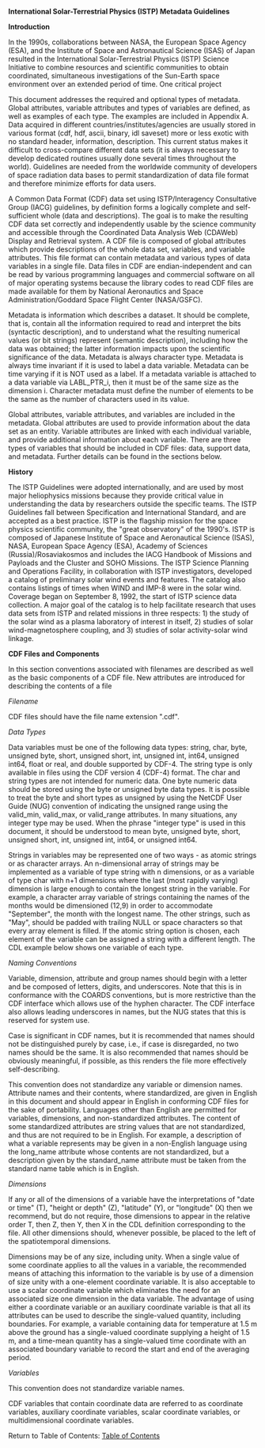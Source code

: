 **International Solar-Terrestrial Physics (ISTP) Metadata Guidelines**

**Introduction**

In the 1990s, collaborations between NASA, the European Space Agency (ESA), and the Institute of Space and Astronautical Science (ISAS) of Japan resulted in the International Solar-Terrestrial Physics (ISTP) Science Initiative to combine resources and scientific communities to obtain coordinated, simultaneous investigations of the Sun-Earth space environment over an extended period of time. One critical project

This document addresses the required and optional types of metadata. Global attributes, variable attributes and types of variables are defined, as well as examples of each type. The examples are included in Appendix A. Data acquired in different countries/institutes/agencies are usually stored in various format (cdf, hdf, ascii, binary, idl 
saveset) more or less exotic with no standard header, information, description. This current status makes it difficult to cross-compare different data sets (it is always necessary to develop dedicated routines usually done several times throughout the world). Guidelines are needed from the worldwide community of developers of space radiation data bases to permit standardization of data file format and therefore minimize efforts for data users. 

A Common Data Format (CDF) data set using ISTP/Interagency Consultative Group (IACG) guidelines, by definition forms a logically complete and self-sufficient whole (data and descriptions). The goal is to make the resulting CDF data set correctly and independently usable by the science community and accessible through the Coordinated Data Analysis Web (CDAWeb) Display and Retrieval system. A CDF file is composed of global attributes which provide descriptions of the whole data set, variables, and variable attributes. This file format can contain metadata and various types of data variables in a single file. Data files in CDF are endian-independent and can be read by various programming languages and commercial software on all of major operating systems because the library codes to read CDF files are made available for them by National Aeronautics and Space Administration/Goddard Space Flight Center (NASA/GSFC).

Metadata is information which describes a dataset. It should be complete, that is, contain all the information required to read and interpret the bits (syntactic description), and to understand what the resulting numerical values (or bit strings) represent (semantic description), including how the data was obtained; the latter information impacts upon the scientific significance of the data. Metadata is always character type. Metadata is always time invariant if it is used to label a data variable. Metadata can be time varying if it is NOT used as a label. If a metadata variable is attached to a data variable via LABL_PTR_i, then it must be of the same size as the dimension i. Character metadata must define the number of elements to be the same as the number of characters used in its value.

Global attributes, variable attributes, and variables are included in the metadata. Global attributes are used to provide information about the data set as an entity. Variable attributes are linked with each individual variable, and provide additional information about each variable. There are three types of variables that should be included in CDF files: data, support data, and metadata. Further details can be found in the sections below.

**History**

The ISTP Guidelines were adopted internationally, and are used by most major heliophysics missions because they provide critical value in understanding the data by researchers outside the specific teams. The ISTP Guidelines fall between Specification and International Standard, and are accepted as a best practice. ISTP is the flagship mission for the space physics scientific community, the "great observatory" of the 1990's. ISTP is composed of Japanese Institute of Space and Aeronautical Science (ISAS), NASA, European Space Agency (ESA), Academy of Sciences (Russia)/Rosaviakosmos and includes the IACG Handbook of Missions and Payloads and the Cluster and SOHO Missions. The ISTP Science Planning and Operations Facility, in collaboration with ISTP investigators, developed a catalog of preliminary solar wind events and features. The catalog also contains listings of times when WIND and IMP-8 were in the solar wind. Coverage began on September 8, 1992, the start of ISTP science data collection. A major goal of the catalog is to help facilitate research that uses data sets from ISTP and related missions in three respects: 1) the study of the solar wind as a plasma laboratory of interest in itself, 2) studies of solar wind-magnetosphere coupling, and 3) studies of solar activity-solar wind linkage.

**CDF Files and Components**

In this section conventions associated with filenames are described as well as the basic components of a CDF file. New attributes are introduced for describing the contents of a file

*Filename*

CDF files should have the file name extension ".cdf".


*Data Types*

Data variables must be one of the following data types: string, char, byte, unsigned byte, short, unsigned short, int, unsigned int, int64, unsigned int64, float or real, and double supported by CDF-4. The string type is only available in files using the CDF version 4 (CDF-4) format. The char and string types are not intended for numeric data. One byte numeric data should be stored using the byte or unsigned byte data types. It is possible to treat the byte and short types as unsigned by using the NetCDF User Guide (NUG) convention of indicating the unsigned range using the valid_min, valid_max, or valid_range attributes. In many situations, any integer type may be used. When the phrase "integer type" is used in this document, it should be understood to mean byte, unsigned byte, short, unsigned short, int, unsigned int, int64, or unsigned int64.

Strings in variables may be represented one of two ways - as atomic strings or as character arrays. An n-dimensional array of strings may be implemented as a variable of type string with n dimensions, or as a variable of type char with n+1 dimensions where the last (most rapidly varying) dimension is large enough to contain the longest string in the variable. For example, a character array variable of strings containing the names of the months would be dimensioned (12,9) in order to accommodate "September", the month with the longest name. The other strings, such as "May", should be padded with trailing NULL or space characters so that every array element is filled. If the atomic string option is chosen, each element of the variable can be assigned a string with a different length. The CDL example below shows one variable of each type.

*Naming Conventions*

Variable, dimension, attribute and group names should begin with a letter and be composed of letters, digits, and underscores. Note that this is in conformance with the COARDS conventions, but is more restrictive than the CDF interface which allows use of the hyphen character. The CDF interface also allows leading underscores in names, but the NUG states that this is reserved for system use.

Case is significant in CDF names, but it is recommended that names should not be distinguished purely by case, i.e., if case is disregarded, no two names should be the same. It is also recommended that names should be obviously meaningful, if possible, as this renders the file more effectively self-describing.

This convention does not standardize any variable or dimension names. Attribute names and their contents, where standardized, are given in English in this document and should appear in English in conforming CDF files for the sake of portability. Languages other than English are permitted for variables, dimensions, and non-standardized attributes. The content of some standardized attributes are string values that are not standardized, and thus are not required to be in English. For example, a description of what a variable represents may be given in a non-English language using the long_name attribute whose contents are not standardized, but a description given by the standard_name attribute must be taken from the standard name table which is in English.

*Dimensions*

If any or all of the dimensions of a variable have the interpretations of "date or time" (T), "height or depth" (Z), "latitude" (Y), or "longitude" (X) then we recommend, but do not require, those dimensions to appear in the relative order T, then Z, then Y, then X in the CDL definition corresponding to the file. All other dimensions should, whenever possible, be placed to the left of the spatiotemporal dimensions.

Dimensions may be of any size, including unity. When a single value of some coordinate applies to all the values in a variable, the recommended means of attaching this information to the variable is by use of a dimension of size unity with a one-element coordinate variable. It is also acceptable to use a scalar coordinate variable which eliminates the need for an associated size one dimension in the data variable. The advantage of using either a coordinate variable or an auxiliary coordinate variable is that all its attributes can be used to describe the single-valued quantity, including boundaries. For example, a variable containing data for temperature at 1.5 m above the ground has a single-valued coordinate supplying a height of 1.5 m, and a time-mean quantity has a single-valued time coordinate with an associated boundary variable to record the start and end of the averaging period.

*Variables*

This convention does not standardize variable names.

CDF variables that contain coordinate data are referred to as coordinate variables, auxiliary coordinate variables, scalar coordinate variables, or multidimensional coordinate variables.









Return to Table of Contents: [Table of Contents](00_Table_of_Contents.md)
